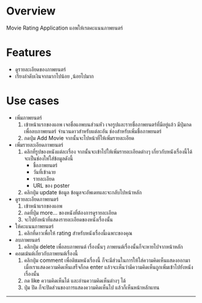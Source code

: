 Overview
========
 Movie Rating Application
 แอพให้เรตคะแนนภาพยนตร์

Features
========

- ดูรายละเอียดของภาพยนตร์
- เรียงลำดับเงินจากมากไปน้อย ,น้อยไปมาก


Use cases
=========
- เพิ่มภาพยนตร์
    1. เข้าหน้าแรกของแอพ เจอชื่อแอพบนส่วนหัว เจอรูปและรายชื่อภาพยนตร์ที่มีอยู่แล้ว มีปุ่มกดเพื่อลบภาพยนตร์ จำนวนดาวสำหรับแต่ละอัน ช่องสำหรับเพิ่มชื่อภาพยนตร์
    1. กดปุ่ม Add Movie จากนั้นจะไปหน้าที่ให้เพิ่มรายละเอียด
- เพิ่มรายละเอียดภาพยนตร์
    1. คลิกที่รูปของหนังแต่ละเรื่อง จากนั้นจะเข้าไปให้เพิ่มรายละเอียดต่างๆ เกี่ยวกับหนังเรื่องนี้ได้ จะเป็นช่องให่ใส่ข้อมูลดังนี้
        * ชื่อภาพยนตร์
        * วันที่เข้าฉาย
        * รายละเอียด
        * URL ของ poster
    1. คลิกปุ่ม update ข้อมูล ข้อมูลจะอัพเดทและจะกลับไปหน้าหลัก 
- ดูรายละเอียดภาพยนตร์
    1. เข้าหน้าแรกของแอพ
    1. กดที่ปุ่ม more… ของหนังที่ต้องการดูรายละเอียด
    1. จะไปยังหน้าที่แสดงรายละเอียดของหนังเรื่องนั้น
- ให้คะแนนภาพยนตร์
    1. คลิกที่ดาวเพื่อให้ rating สำหรับหนังเรื่องนี้เฉพาะของคุณ
- ลบภาพยนตร์
    1. คลิกปุ่ม delete เพื่อลบภาพยนต์ เรื่องนั้นๆ ภาพยนต์เรื่องนั้นก็จะหายไปจากหน้าหลัก
- คอมเม้นต์เกี่ยวกับภาพยนต์เรื่องนี้
    1. คลิกปุ่ม comment เพื่อติชมหนังเรื่องนี้ ก็จะมีส่วนในการให้ใส่ความคิดเห็นแสดงออกมา เมื่อเราแสดงความคิดเห็นเสร็จก็กด enter แล้วจะเห็นว่ามีความคิดเห็นถูกเพิ่มเข้าไปยังหนังเรื่องนั้น 
    1. กด like ความคิดเห็นได้ และอ่านความคิดเห็นต่างๆ ได้
    1. ปุ่ม ปิด ก็จะปิดส่วนของการแสดงความคิดเห็นไป แล้วก็เห็นหน้าหลักแทน

------------